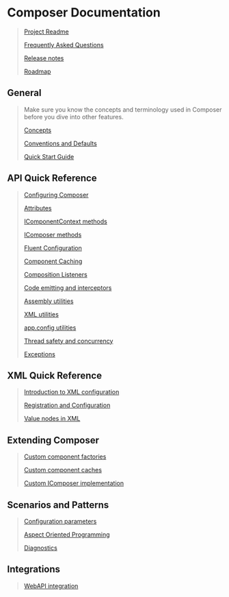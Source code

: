 
# Composer Documentation
> [Project Readme](../README.md)
>
> [Frequently Asked Questions](FAQ.md)
>
> [Release notes](release-notes.md)
>
> [Roadmap](roadmap.md)


## General

> Make sure you know the concepts and terminology used in Composer before you dive into other features.
>
> [Concepts](concepts.md)
>
> [Conventions and Defaults](conventions.md)
>
> [Quick Start Guide](quickstart.md)



## API Quick Reference

> [Configuring Composer](api-ref/configuration.md)
>
> [Attributes](api-ref/attributes.md)
>
> [IComponentContext methods](api-ref/icomponentcontext.md)
>
> [IComposer methods](api-ref/icomposer.md)
>
> [Fluent Configuration](api-ref/fluent.md)
>
> [Component Caching](api-ref/component-cache.md)
>
> [Composition Listeners](api-ref/composition-listener.md)
>
> [Code emitting and interceptors](api-ref/emitting.md)
>
> [Assembly utilities](api-ref/utils-assembly.md)
>
> [XML utilities](api-ref/utils-xml.md)
>
> [app.config utilities](api-ref/utils-appconfig.md)
>
> [Thread safety and concurrency](api-ref/concurrency.md)
>
> [Exceptions](api-ref/exceptions.md)



## XML Quick Reference

> [Introduction to XML configuration](xml-ref/intro.md)
>
> [Registration and Configuration](xml-ref/registration.md)
>
> [Value nodes in XML](xml-ref/value-nodes.md)



## Extending Composer

> [Custom component factories](extention/factories.md)
>
> [Custom component caches](extension/cache.md)
>
> [Custom IComposer implementation](extension/custom-impl.md)



## Scenarios and Patterns

> [Configuration parameters](patterns/configuration.md)
> 
> [Aspect Oriented Programming](patterns/aop.md)
>
> [Diagnostics](patterns/diagnostics.md)



## Integrations

> [WebAPI integration](integrations/webapi.md)
>
